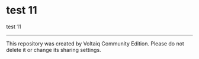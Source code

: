 # test 11

test 11

---

This repository was created by Voltaiq Community Edition. Please do not delete it or change its
sharing settings.
